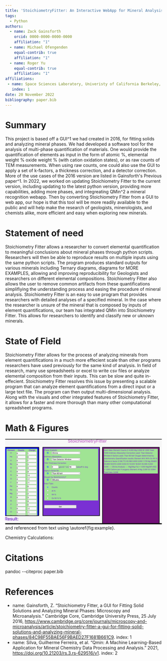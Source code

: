 ```yaml
---
title: 'StoichiometryFitter: An Interactive WebApp for Mineral Analysis'
tags:
  - Python
authors:
  - name: Zack Gainsforth
    orcid: 0000-0000-0000-0000
    affiliation: "1" 
  - name: Michael Ofengenden
    equal-contrib: true
    affiliation: "1"
  - name: Roger Yu
    equal-contrib: true
    affiliation: "1"
affiliations:
 - name: Space Sciences Laboratory, Univeristy of California Berkeley, 7 Gauss Way CA, USA
   index: 1
date: 20 November 2022
bibliography: paper.bib
---
```

# Summary
This project is based off a GUI^1 we had created in 2016, for fitting solids and analyzing mineral phases. We had developed a software tool for the analysis of multi-phase quantification of materials. One would provide the quantification of elements as input in the form of atomic %, elemental weight % oxide weight % (with cation oxidation states), or as raw counts of TEM measurements. When using raw counts, one could also use the GUI to apply a set of k-factors, a thickness correction, and a detector correction. More of the use cases of the 2016 version are listed in Gainsforth's Previous paper^1. In 2022, we worked on updating Stoichiometry Fitter to the current version, including updating to the latest python version, providing more capabilities, adding more phases, and integreating QMin^2 a mineral recognition webapp. Then by converting Stoichiometry Fitter from a GUI to web app, our hope is that this tool will be more readily available to the public and will help make the research of geologists, minerologists, and chemists alike, more efficient and easy when exploring new minerals.

# Statement of need
Stoichiometry Fitter allows a researcher to convert elemental quantification to meaningful conclusions about mineral phases through python scripts. Researchers will then be able to reproduce results on multiple inputs using the same python scripts. The program produces standard outputs for various minerals including Ternary diagrams, diagrams for MORE EXAMPLES, allowing and improving reproducibility for Geologists and researchers on different elemental compositions. Stoichiometry Fitter also allows the user to remove common artifacts from these quantifications simplifiying the understanding process and easing the procedure of mineral analysis. Stoichiometry Fitter is an easy to use program that provides researchers with detailed analyses of a specified mineral. In the case where the researcher is unsure of the mineral that is composed by inputs of element quantifications, our team has integrated QMin into Stoichiometry Fitter. This allows for researchers to identify and classify new or uknown minerals.

# State of Field
Stoichiometry Fitter allows for the process of analyzing minerals from element quantifications in a much more effecient scale than other programs researchers have used previously for the same kind of analysis. In field of research, many use spreadsheets or excel to write csv files or analyze elemental composition from their inputs. This can be slow and quite in-effecient. Stoichiometry Fitter resolves this issue by presenting a scalable program that can analyze element quantifications from a direct input or a large text file. The program can then output multi-dimensional analysis. Along with the visuals and other integrated features of Stoichiometry Fitter, it allows for a faster and more thorough than many other computational spreadsheet programs.

# Math & Figures
![View of WebApp.\label{fig:example}](image.png)
and referenced from text using \autoref{fig:example}.

Chemistry Calculations:

# Citations
pandoc --citeproc paper.bib

# References

- name: Gainsforth, Z. “Stoichiometry Fitter, a GUI for Fitting Solid Solutions and Analyzing Mineral Phases: Microscopy and Microanalysis.” Cambridge Core, Cambridge University Press, 25 July 2016, https://www.cambridge.org/core/journals/microscopy-and-microanalysis/article/stoichiometry-fitter-a-gui-for-fitting-solid-solutions-and-analyzing-mineral-phases/84C98F55BAE56F9BAED27F1681B661C9. 
  index: 1
- name: Silva, Guilherme Ferreira, et al. “Qmin: A Machine Learning-Based Application for Mineral Chemistry Data Processing and Analysis.” 2021, https://doi.org/10.21203/rs.3.rs-629516/v1. 
  index: 2
